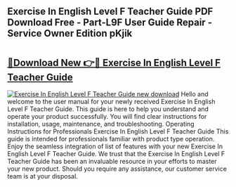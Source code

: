 ## Exercise In English Level F Teacher Guide PDF Download Free - Part-L9F User Guide Repair - Service Owner Edition pKjik

# <h2><a href="http://bc61005.oget.top/?id=Exercise+In+English+Level+F+Teacher+Guide">🔗Download New 👉🔴 Exercise In English Level F Teacher Guide</a></h2>

[![Exercise In English Level F Teacher Guide new download](https://i.imgur.com/5g1atiW.png)](http://bc61005.oget.top/?id=Exercise+In+English+Level+F+Teacher+Guide)
Hello and welcome to the user manual for your newly received Exercise In English Level F Teacher Guide. This guide is here to help you understand and operate your product successfully. You will find clear instructions for installation, usage, maintenance, and troubleshooting. Operating Instructions for Professionals Exercise In English Level F Teacher Guide This guide is intended for professionals familiar with product type operation. Enjoy the seamless integration of list of features with your new Exercise In English Level F Teacher Guide. We trust that the Exercise In English Level F Teacher Guide has been an invaluable resource in your efforts to master your new product. Should you require any assistance, our customer service team is at your disposal.
